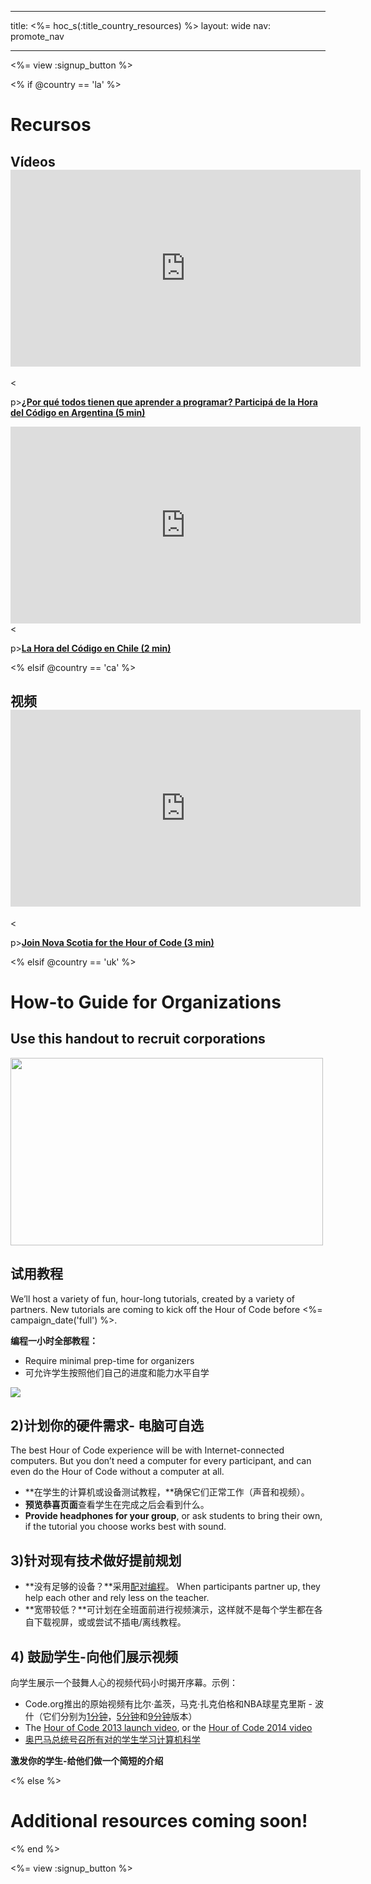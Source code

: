 * * *

title: <%= hoc_s(:title_country_resources) %> layout: wide nav: promote_nav

* * *

<%= view :signup_button %>

<% if @country == 'la' %>

# Recursos

## Vídeos <iframe width="560" height="315" src="https://www.youtube.com/embed/HrBh2165KjE" frameborder="0" allowfullscreen></iframe>
<

p>[**¿Por qué todos tienen que aprender a programar? Participá de la Hora del Código en Argentina (5 min)**](https://www.youtube.com/watch?v=HrBh2165KjE)

  
 <iframe width="560" height="315" src="https://www.youtube.com/embed/_vq6Wpb-WyQ" frameborder="0" allowfullscreen></iframe>
<

p>[**La Hora del Código en Chile (2 min)**](https://www.youtube.com/watch?v=vq6Wpb-WyQ)

<% elsif @country == 'ca' %>

## 视频 <iframe width="560" height="315" src="https://www.youtube.com/embed/k3cg1e27zQM" frameborder="0" allowfullscreen></iframe>
<

p>[**Join Nova Scotia for the Hour of Code (3 min)**](https://www.youtube.com/watch?v=k3cg1e27zQM)

<% elsif @country == 'uk' %>

# How-to Guide for Organizations

## Use this handout to recruit corporations

[<img width="500" height="300" src="<%= localized_image('/images/corporations.png') %>" />](<%= localized_file('/files/corporations.pdf') %>)

## 试用教程

We’ll host a variety of fun, hour-long tutorials, created by a variety of partners. New tutorials are coming to kick off the Hour of Code before <%= campaign_date('full') %>.

**编程一小时全部教程：**

  * Require minimal prep-time for organizers
  * 可允许学生按照他们自己的进度和能力水平自学

[![](https://uk.code.org/images/tutorials.png)](https://uk.code.org/learn)

## 2)计划你的硬件需求- 电脑可自选

The best Hour of Code experience will be with Internet-connected computers. But you don’t need a computer for every participant, and can even do the Hour of Code without a computer at all.

  * **在学生的计算机或设备测试教程，**确保它们正常工作（声音和视频）。
  * **预览恭喜页面**查看学生在完成之后会看到什么。 
  * **Provide headphones for your group**, or ask students to bring their own, if the tutorial you choose works best with sound.

## 3)针对现有技术做好提前规划

  * **没有足够的设备？**采用[配对编程](http://www.ncwit.org/resources/pair-programming-box-power-collaborative-learning)。 When participants partner up, they help each other and rely less on the teacher.
  * **宽带较低？**可计划在全班面前进行视频演示，这样就不是每个学生都在各自下载视屏，或或尝试不插电/离线教程。

## 4) 鼓励学生-向他们展示视频

向学生展示一个鼓舞人心的视频代码小时揭开序幕。示例：

  * Code.org推出的原始视频有比尔·盖茨，马克·扎克伯格和NBA球星克里斯 - 波什（它们分别为[1分钟](https://www.youtube.com/watch?v=qYZF6oIZtfc)，[5分钟](https://www.youtube.com/watch?v=nKIu9yen5nc)和[9分钟](https://www.youtube.com/watch?v=dU1xS07N-FA)版本）
  * The [Hour of Code 2013 launch video](https://www.youtube.com/watch?v=FC5FbmsH4fw), or the [Hour of Code 2014 video](https://www.youtube.com/watch?v=96B5-JGA9EQ)
  * [奥巴马总统号召所有对的学生学习计算机科学](https://www.youtube.com/watch?v=6XvmhE1J9PY)

**激发你的学生-给他们做一个简短的介绍**

<% else %>

# Additional resources coming soon!

<% end %>

<%= view :signup_button %>
